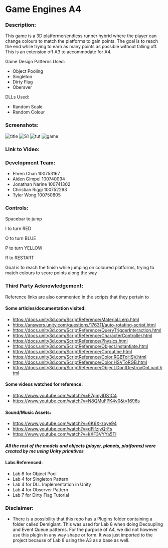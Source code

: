 # Game Engines A4

### Description:
This game is a 3D platformer/endless runner hybrid where the player can change colours to match the platforms to gain points. The goal is to reach the end while trying to earn as many points as possible without falling off. This is an extension off A3 to accommodate for A4.

Game Design Patterns Used:
- Object Pooling
- Singleton
- Dirty Flag
- Obersver

DLLs Used:
- Random Scale 
- Random Colour

### Screenshots:
![title](https://user-images.githubusercontent.com/56273569/140430321-a594509a-d9ad-472a-9a36-91cf65815a00.PNG)
![S1](https://user-images.githubusercontent.com/56273569/140429965-0ff285b3-df5c-494e-ae96-bd107bb809b1.PNG)
![tut](https://user-images.githubusercontent.com/56273569/140430340-59ce2927-9a70-4b75-8d1c-cf62f4affc8e.PNG)
![game](https://user-images.githubusercontent.com/56273569/140430348-d6edc4ab-faa6-4542-93d6-39549a51406f.PNG)

### Link to Video: 

### Development Team:
- Ehren Chan 100753167
- Aiden Gimpel 100740094
- Jonathan Narine 100741302
- Christian Riggi 100752293
- Tyler Wong 100750805

### Controls:

Spacebar to jump

I to turn RED

O to turn BLUE

P to turn YELLOW

R to RESTART

Goal is to reach the finish while jumping on coloured platforms, trying to match colours to score points along the way

### Third Party Acknowledgement: 
Reference links are also commented in the scripts that they pertain to
#### Some articles/documentation visited:
- https://docs.unity3d.com/ScriptReference/Material.Lerp.html 
- https://answers.unity.com/questions/176311/auto-rotating-script.html 
- https://docs.unity3d.com/ScriptReference/QueryTriggerInteraction.html
- https://docs.unity3d.com/ScriptReference/CharacterController.html 
- https://docs.unity3d.com/ScriptReference/Physics.html
- https://docs.unity3d.com/ScriptReference/Object.Instantiate.html
- https://docs.unity3d.com/ScriptReference/Coroutine.html
- https://docs.unity3d.com/ScriptReference/Color.RGBToHSV.html
- https://docs.unity3d.com/ScriptReference/Color.HSVToRGB.html
- https://docs.unity3d.com/ScriptReference/Object.DontDestroyOnLoad.html

#### Some videos watched for reference:
- https://www.youtube.com/watch?v=E7gmylDS1C4
- https://www.youtube.com/watch?v=N8QMuFPK4v0&t=1696s

#### Sound/Music Assets:
- https://www.youtube.com/watch?v=6K6X-zoye94
- https://www.youtube.com/watch?v=dFlfzjvQ-Fs
- https://www.youtube.com/watch?v=kXF3VYYa5TI

#### *All the rest of the models and objects (player, planets, platforms) were created by me using Unity primitives*

#### Labs Referenced:
- Lab 6 for Object Pool
- Lab 4 for Singleton Pattern
- Lab 4 for DLL Implementation in Unity
- Lab 4 for Observer Pattern
- Lab 7 for Dirty Flag Tutorial

### Disclaimer:
- There is a possibility that this repo has a Plugins folder containing a folder called Demigiant. This was used for Lab 8 when doing Decoupling and Event Queue patterns. For the purpose of A4, we did not however use this plugin in any way shape or form. It was just imported to the project because of Lab 8 using the A3 as a base as well.
